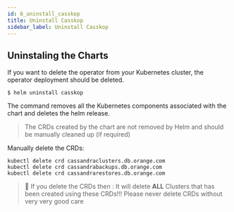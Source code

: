```yaml
---
id: 6_uninstall_casskop
title: Uninstall Casskop
sidebar_label: Uninstall Casskop
---
```


## Uninstaling the Charts

If you want to delete the operator from your Kubernetes cluster, the operator deployment 
should be deleted.

```
$ helm uninstall casskop
```
The command removes all the Kubernetes components associated with the chart and deletes the helm release.

> The CRDs created by the chart are not removed by Helm and should be manually cleaned up (if required)

Manually delete the CRDs:
```
kubectl delete crd cassandraclusters.db.orange.com
kubectl delete crd cassandrabackups.db.orange.com
kubectl delete crd cassandrarestores.db.orange.com
```

> :triangular_flag_on_post: If you delete the CRDs then : It will delete **ALL** Clusters that has been created using these CRDs!!!
> Please never delete CRDs without very very good care
